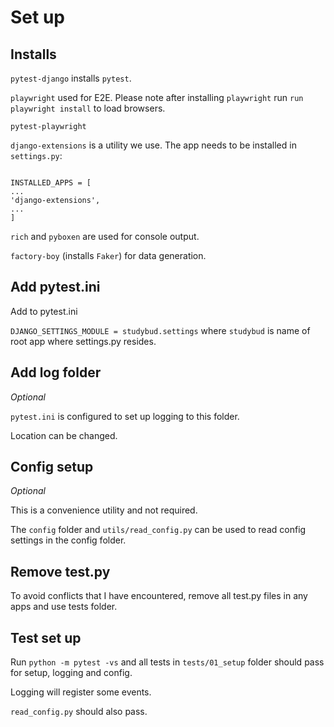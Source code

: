 # Set up

## Installs

`pytest-django` installs `pytest`.

`playwright` used for E2E. Please note after installing `playwright` run `run playwright install` to load browsers.

`pytest-playwright`

`django-extensions` is a utility we use. The app needs to be installed in `settings.py`:

```

INSTALLED_APPS = [
...
'django-extensions',
...
]
```

`rich` and `pyboxen` are used for console output.

`factory-boy` (installs `Faker`) for data generation.

## Add pytest.ini

Add to pytest.ini

`DJANGO_SETTINGS_MODULE = studybud.settings` where `studybud` is name of root app where settings.py resides.

## Add log folder 

*Optional*

`pytest.ini` is configured to set up logging to this folder. 

Location can be changed.

## Config setup

*Optional*

This is a convenience utility and not required.

The `config` folder and `utils/read_config.py` can be used to read config settings in the config folder.

## Remove test.py

To avoid conflicts that I have encountered, remove all test.py files in any apps and use tests folder.

## Test set up

Run `python -m pytest -vs` and all tests in `tests/01_setup` folder should pass for setup, logging and config.

Logging will register some events.

`read_config.py` should also pass.

<br>